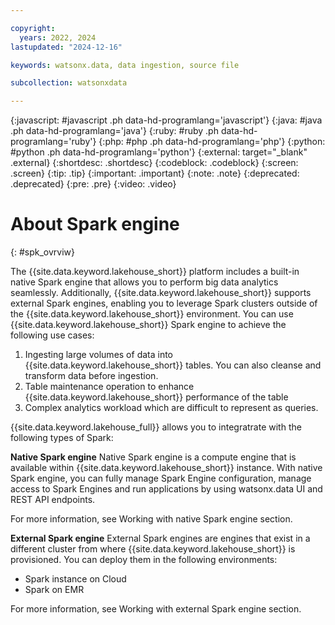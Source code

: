 ```yaml
---

copyright:
  years: 2022, 2024
lastupdated: "2024-12-16"

keywords: watsonx.data, data ingestion, source file

subcollection: watsonxdata

---
```


{:javascript: #javascript .ph data-hd-programlang='javascript'}
{:java: #java .ph data-hd-programlang='java'}
{:ruby: #ruby .ph data-hd-programlang='ruby'}
{:php: #php .ph data-hd-programlang='php'}
{:python: #python .ph data-hd-programlang='python'}
{:external: target="_blank" .external}
{:shortdesc: .shortdesc}
{:codeblock: .codeblock}
{:screen: .screen}
{:tip: .tip}
{:important: .important}
{:note: .note}
{:deprecated: .deprecated}
{:pre: .pre}
{:video: .video}

# About Spark engine
{: #spk_ovrviw}

The {{site.data.keyword.lakehouse_short}} platform includes a built-in native Spark engine that allows you to perform big data analytics seamlessly. Additionally, {{site.data.keyword.lakehouse_short}} supports external Spark engines, enabling you to leverage Spark clusters outside of the {{site.data.keyword.lakehouse_short}} environment. You can use {{site.data.keyword.lakehouse_short}} Spark engine to achieve the following use cases:

1. Ingesting large volumes of data into {{site.data.keyword.lakehouse_short}} tables. You can also cleanse and transform data before ingestion.
2. Table maintenance operation to enhance {{site.data.keyword.lakehouse_short}} performance of the table
3. Complex analytics workload which are difficult to represent as queries.

{{site.data.keyword.lakehouse_full}} allows you to integratrate with the following types of Spark:

**Native Spark engine**
Native Spark engine is a compute engine that is available within {{site.data.keyword.lakehouse_short}} instance. With native Spark engine, you can fully manage Spark Engine configuration, manage access to Spark Engines and run applications by using watsonx.data UI and REST API endpoints.

For more information, see Working with native Spark engine section.

**External Spark engine**
External Spark engines are engines that exist in a different cluster from where {{site.data.keyword.lakehouse_short}} is provisioned. You can deploy them in the following environments:
* Spark instance on Cloud
* Spark on EMR

For more information, see Working with external Spark engine section.
